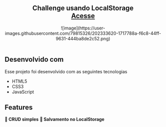 <h2 align="center">
  Challenge usando LocalStorage<br/>
  <a href="[http://soumya-jit.tech/](https://edson-araujo.github.io/challenge-LocalStorage-Alura/)" target="_blank">Acesse</a>
</h2>

<div align="center">
  ![image](https://user-images.githubusercontent.com/79815326/202333620-1717788a-f6c8-44ff-9631-444ba8de2c52.png)
</div>

<br/>

## Desenvolvido com
Esse projeto foi desenvolvido com as seguintes tecnologias

- HTML5
- CSS3
- JavaScript

## Features

**📖 CRUD simples**
**📱 Salvamento no LocalStorage**
